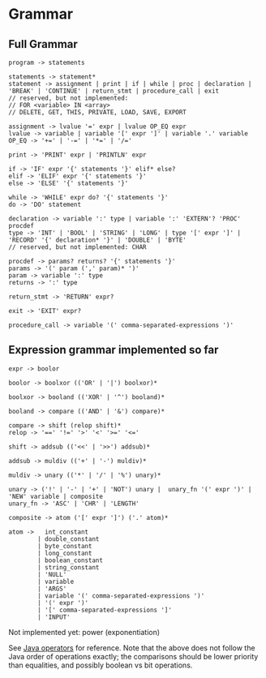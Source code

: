 # Grammar


## Full Grammar

```
program -> statements

statements -> statement*
statement -> assignment | print | if | while | proc | declaration | 'BREAK' | 'CONTINUE' | return_stmt | procedure_call | exit
// reserved, but not implemented:
// FOR <variable> IN <array>
// DELETE, GET, THIS, PRIVATE, LOAD, SAVE, EXPORT

assignment -> lvalue '=' expr | lvalue OP_EQ expr
lvalue -> variable | variable '[' expr ']' | variable '.' variable
OP_EQ -> '+=' | '-=' | '*=' | '/='

print -> 'PRINT' expr | 'PRINTLN' expr

if -> 'IF' expr '{' statements '}' elif* else?
elif -> 'ELIF' expr '{' statements '}'
else -> 'ELSE' '{' statements '}'

while -> 'WHILE' expr do? '{' statements '}'
do -> 'DO' statement

declaration -> variable ':' type | variable ':' 'EXTERN'? 'PROC' procdef
type -> 'INT' | 'BOOL' | 'STRING' | 'LONG' | type '[' expr ']' | 'RECORD' '{' declaration* '}' | 'DOUBLE' | 'BYTE'
// reserved, but not implemented: CHAR

procdef -> params? returns? '{' statements '}'
params -> '(' param (',' param)* ')'
param -> variable ':' type
returns -> ':' type

return_stmt -> 'RETURN' expr?

exit -> 'EXIT' expr?

procedure_call -> variable '(' comma-separated-expressions ')'
```

## Expression grammar implemented so far

```
expr -> boolor

boolor -> boolxor (('OR' | '|') boolxor)*

boolxor -> booland (('XOR' | '^') booland)*

booland -> compare (('AND' | '&') compare)*

compare -> shift (relop shift)*
relop -> '==' '!=' '>' '<' '>=' '<='

shift -> addsub (('<<' | '>>') addsub)*

addsub -> muldiv (('+' | '-') muldiv)*

muldiv -> unary (('*' | '/' | '%') unary)*

unary -> ('!' | '-' | '+' | 'NOT') unary |  unary_fn '(' expr ')' | 'NEW' variable | composite
unary_fn -> 'ASC' | 'CHR' | 'LENGTH'

composite -> atom ('[' expr ']') ('.' atom)*

atom ->   int_constant
        | double_constant
        | byte_constant
        | long_constant
        | boolean_constant
        | string_constant
        | 'NULL'
        | variable
        | 'ARGS'
        | variable '(' comma-separated-expressions ')'
        | '(' expr ')'
        | '[' comma-separated-expressions ']'
        | 'INPUT'
```

Not implemented yet: power (exponentiation)

See [Java operators](https://docs.oracle.com/javase/tutorial/java/nutsandbolts/operators.html)
for reference. Note that the above does not follow the Java order of operations exactly;
the comparisons should be lower priority than equalities, and possibly boolean vs bit operations.
